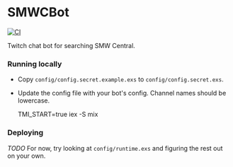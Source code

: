 # SMWCBot

[![CI](https://github.com/druu/smwcbot/actions/workflows/ci.yml/badge.svg)](https://github.com/druu/smwcbot/actions/workflows/ci.yml)

Twitch chat bot for searching SMW Central.
### Running locally

 * Copy `config/config.secret.example.exs` to `config/config.secret.exs`.
 * Update the config file with your bot's config. Channel names should be lowercase.

    TMI_START=true iex -S mix

### Deploying

*TODO* For now, try looking at `config/runtime.exs` and figuring the rest out on your own.

